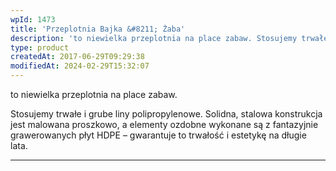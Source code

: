 ```yaml
---
wpId: 1473
title: 'Przeplotnia Bajka &#8211; Żaba'
description: 'to niewielka przeplotnia na place zabaw. Stosujemy trwałe i grube liny polipropylenowe. Solidna, stalowa konstrukcja jest malowana proszkowo, a elementy ozdobne wykonane są z fantazyjnie grawerowanych płyt HDPE – gwarantuje to trwałość i estetykę na długie lata.'
type: product
createdAt: 2017-06-29T09:29:38
modifiedAt: 2024-02-29T15:32:07
---
```



to niewielka przeplotnia na place zabaw.

Stosujemy trwałe i grube liny polipropylenowe. Solidna, stalowa konstrukcja jest malowana proszkowo, a elementy ozdobne wykonane są z fantazyjnie grawerowanych płyt HDPE – gwarantuje to trwałość i estetykę na długie lata.

* * *